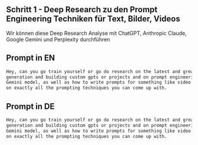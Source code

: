 ## Schritt 1 - Deep Research zu den Prompt Engineering Techniken für Text, Bilder, Videos

Wir können diese Deep Research Analyse mit ChatGPT, Anthropic Claude, Google Gemini und Perplexity durchführen

## Prompt in EN

```markdown
Hey, can you go train yourself or go do research on the latest and greatest ways to do prompt engineering for text
generation and building custom gpts or projects and on prompt engineering things like the Nano Banana brand new
Gemini model, as well as how to write prompts for something like video 3 from Gemini? Just do a ton of research
on exactly all the prompting techniques you can come up with.

```

## Prompt in DE

```markdown
Hey, can you go train yourself or go do research on the latest and greatest ways to do prompt engineering for text
generation and building custom gpts or projects and on prompt engineering things like the Nano Banana brand new
Gemini model, as well as how to write prompts for something like video 3 from Gemini? Just do a ton of research
on exactly all the prompting techniques you can come up with.

```
